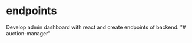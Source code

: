 # endpoints
Develop admin dashboard with react and create endpoints of backend.
"# auction-manager" 
